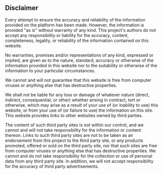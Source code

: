 ## Disclaimer

Every attempt to ensure the accuracy and reliability of the information provided on the platform has been made. However, the information is provided "as is" without warranty of any kind. This project's authors do not accept any responsibility or liability for the accuracy, content, completeness, legality, or reliability of the information contained on this website.

No warranties, promises and/or representations of any kind, expressed or implied, are given as to the nature, standard, accuracy or otherwise of the information provided in this website nor to the suitability or otherwise of the information to your particular circumstances.

We cannot and will not guarantee that this website is free from computer viruses or anything else that has destructive properties.

We shall not be liable for any loss or damage of whatever nature (direct, indirect, consequential, or other) whether arising in contract, tort or otherwise, which may arise as a result of your use of (or inability to use) this website, or from your use of (or failure to use) the information on this site. This website provides links to other websites owned by third parties. 

The content of such third party sites is not within our control, and we cannot and will not take responsibility for the information or content thereon. Links to such third party sites are not to be taken as an endorsement from this project to the third party site, or any products promoted, offered or sold on the third party site, nor that such sites are free from computer viruses or anything else that has destructive properties. We cannot and do not take responsibility for the collection or use of personal data from any third party site. In addition, we will not accept responsibility for the accuracy of third party advertisements.
